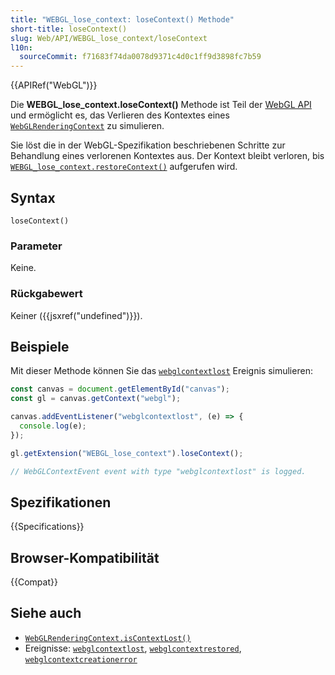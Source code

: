 ```yaml
---
title: "WEBGL_lose_context: loseContext() Methode"
short-title: loseContext()
slug: Web/API/WEBGL_lose_context/loseContext
l10n:
  sourceCommit: f71683f74da0078d9371c4d0c1ff9d3898fc7b59
---
```


{{APIRef("WebGL")}}

Die **WEBGL_lose_context.loseContext()** Methode ist Teil der [WebGL API](/de/docs/Web/API/WebGL_API) und ermöglicht es, das Verlieren des Kontextes eines [`WebGLRenderingContext`](/de/docs/Web/API/WebGLRenderingContext) zu simulieren.

Sie löst die in der WebGL-Spezifikation beschriebenen Schritte zur Behandlung eines verlorenen Kontextes aus. Der Kontext bleibt verloren, bis [`WEBGL_lose_context.restoreContext()`](/de/docs/Web/API/WEBGL_lose_context/restoreContext) aufgerufen wird.

## Syntax

```js-nolint
loseContext()
```

### Parameter

Keine.

### Rückgabewert

Keiner ({{jsxref("undefined")}}).

## Beispiele

Mit dieser Methode können Sie das
[`webglcontextlost`](/de/docs/Web/API/HTMLCanvasElement/webglcontextlost_event)
Ereignis simulieren:

```js
const canvas = document.getElementById("canvas");
const gl = canvas.getContext("webgl");

canvas.addEventListener("webglcontextlost", (e) => {
  console.log(e);
});

gl.getExtension("WEBGL_lose_context").loseContext();

// WebGLContextEvent event with type "webglcontextlost" is logged.
```

## Spezifikationen

{{Specifications}}

## Browser-Kompatibilität

{{Compat}}

## Siehe auch

- [`WebGLRenderingContext.isContextLost()`](/de/docs/Web/API/WebGLRenderingContext/isContextLost)
- Ereignisse:
  [`webglcontextlost`](/de/docs/Web/API/HTMLCanvasElement/webglcontextlost_event),
  [`webglcontextrestored`](/de/docs/Web/API/HTMLCanvasElement/webglcontextrestored_event),
  [`webglcontextcreationerror`](/de/docs/Web/API/HTMLCanvasElement/webglcontextcreationerror_event)
